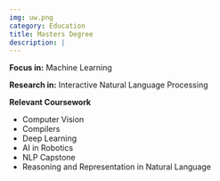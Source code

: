 ```yaml
---
img: uw.png
category: Education
title: Masters Degree
description: |
---
```


**Focus in:** Machine Learning

**Research in:** Interactive Natural Language Processing

**Relevant Coursework**

* Computer Vision
* Compilers
* Deep Learning
* AI in Robotics
* NLP Capstone
* Reasoning and Representation in Natural Language